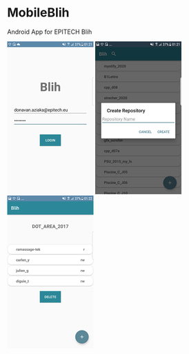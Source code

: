 # MobileBlih

Android App for EPITECH Blih

![alt text](https://github.com/Epi-Tools/MobileBlih/blob/master/ScreenShots/Screenshot_20171231-012139.png)           ![alt text](https://github.com/Epi-Tools/MobileBlih/blob/master/ScreenShots/Screenshot_20171231-012153.png)           ![alt text](https://github.com/Epi-Tools/MobileBlih/blob/master/ScreenShots/Screenshot_20171231-012248.png)
